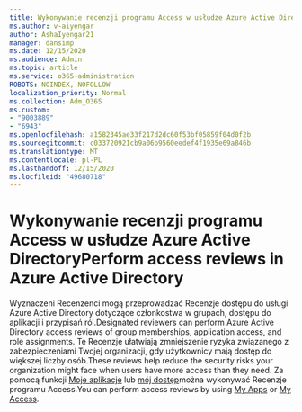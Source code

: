 ```yaml
---
title: Wykonywanie recenzji programu Access w usłudze Azure Active Directory
ms.author: v-aiyengar
author: AshaIyengar21
manager: dansimp
ms.date: 12/15/2020
ms.audience: Admin
ms.topic: article
ms.service: o365-administration
ROBOTS: NOINDEX, NOFOLLOW
localization_priority: Normal
ms.collection: Adm_O365
ms.custom:
- "9003889"
- "6943"
ms.openlocfilehash: a1582345ae33f217d2dc60f53bf05859f04d0f2b
ms.sourcegitcommit: c033720921cb9a06b9560eedef4f1935e69a846b
ms.translationtype: MT
ms.contentlocale: pl-PL
ms.lasthandoff: 12/15/2020
ms.locfileid: "49680718"
---
```

# <a name="perform-access-reviews-in-azure-active-directory"></a><span data-ttu-id="a3c2d-102">Wykonywanie recenzji programu Access w usłudze Azure Active Directory</span><span class="sxs-lookup"><span data-stu-id="a3c2d-102">Perform access reviews in Azure Active Directory</span></span>

<span data-ttu-id="a3c2d-103">Wyznaczeni Recenzenci mogą przeprowadzać Recenzje dostępu do usługi Azure Active Directory dotyczące członkostwa w grupach, dostępu do aplikacji i przypisań ról.</span><span class="sxs-lookup"><span data-stu-id="a3c2d-103">Designated reviewers can perform Azure Active Directory access reviews of group memberships, application access, and role assignments.</span></span> <span data-ttu-id="a3c2d-104">Te Recenzje ułatwiają zmniejszenie ryzyka związanego z zabezpieczeniami Twojej organizacji, gdy użytkownicy mają dostęp do większej liczby osób.</span><span class="sxs-lookup"><span data-stu-id="a3c2d-104">These reviews help reduce the security risks your organization might face when users have more access than they need.</span></span> <span data-ttu-id="a3c2d-105">Za pomocą funkcji [Moje aplikacje](https://go.microsoft.com/fwlink/?linkid=2134605) lub [mój dostęp](https://go.microsoft.com/fwlink/?linkid=2134505)można wykonywać Recenzje programu Access.</span><span class="sxs-lookup"><span data-stu-id="a3c2d-105">You can perform access reviews by using [My Apps](https://go.microsoft.com/fwlink/?linkid=2134605) or [My Access](https://go.microsoft.com/fwlink/?linkid=2134505).</span></span>